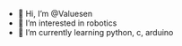 - 👋 Hi, I’m @Valuesen
- 👀 I’m interested in robotics
- 🌱 I’m currently learning python, c, arduino

